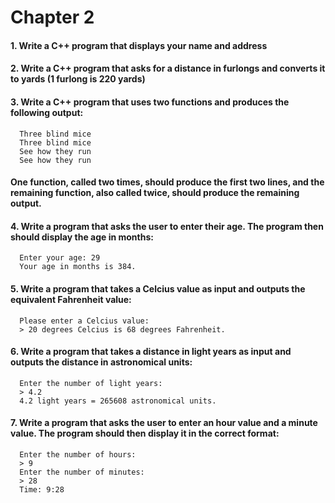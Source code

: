 # Chapter 2

#### 1. Write a C++ program that displays your name and address
#### 2. Write a C++ program that asks for a distance in furlongs and converts it to yards (1 furlong is 220 yards)
#### 3. Write a C++ program that uses two functions and produces the following output:
```
  Three blind mice
  Three blind mice
  See how they run
  See how they run
```
#### One function, called two times, should produce the first two lines, and the remaining function, also called twice, should produce the remaining output.
#### 4. Write a program that asks the user to enter their age. The program then should display the age in months:
```
  Enter your age: 29
  Your age in months is 384.
```
#### 5. Write a program that takes a Celcius value as input and outputs the equivalent Fahrenheit value:
```
  Please enter a Celcius value:
  > 20 degrees Celcius is 68 degrees Fahrenheit.
```
#### 6. Write a program that takes a distance in light years as input and outputs the distance in astronomical units:
```
  Enter the number of light years:
  > 4.2
  4.2 light years = 265608 astronomical units.
```
#### 7. Write a program that asks the user to enter an hour value and a minute value. The program should then display it in the correct format:
```
  Enter the number of hours:
  > 9
  Enter the number of minutes:
  > 28
  Time: 9:28
```
